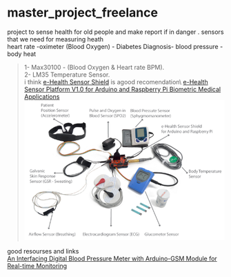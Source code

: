 # master_project_freelance
project to sense health for old people and make report if in danger .
sensors that we need for measuring heath  
heart rate -oximeter (Blood Oxygen) - Diabetes Diagnosis- blood pressure - body heat 

> 1- Max30100 - (Blood Oxygen & Heart rate BPM).\
> 2- LM35 Temperature Sensor.\
i think [e-Health Sensor Shield](https://www.cooking-hacks.com/ehealth-sensor-shield-biometric-medical-arduino-raspberry-pi.html) is agood recomendation\ 
[e-Health Sensor Platform V1.0 for Arduino and Raspberry Pi Biometric Medical Applications](https://www.cooking-hacks.com/documentation/tutorials/ehealth-v1-biometric-sensor-platform-arduino-raspberry-pi-medical.html)
![](images/todos_elementos.png)
 

good resourses and links \
[An Interfacing Digital Blood Pressure Meter with Arduino-GSM Module for Real-time Monitoring 
](https://sci-hub.tw/https://ieeexplore.ieee.org/document/8226669)


